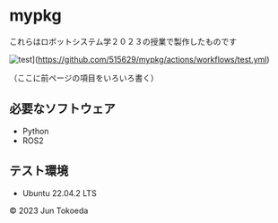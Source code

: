# mypkg
これらはロボットシステム学２０２３の授業で製作したものです

![test](https://github.com/515629/mypkg/actions/workflows/test.yml/badge.svg)](https://github.com/515629/mypkg/actions/workflows/test.yml)


（ここに前ページの項目をいろいろ書く）

## 必要なソフトウェア
* Python
* ROS2

## テスト環境
* Ubuntu 22.04.2 LTS

© 2023 Jun Tokoeda

